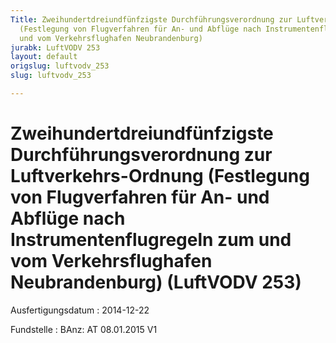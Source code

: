 ```yaml
---
Title: Zweihundertdreiundfünfzigste Durchführungsverordnung zur Luftverkehrs-Ordnung
  (Festlegung von Flugverfahren für An- und Abflüge nach Instrumentenflugregeln zum
  und vom Verkehrsflughafen Neubrandenburg)
jurabk: LuftVODV 253
layout: default
origslug: luftvodv_253
slug: luftvodv_253

---
```


# Zweihundertdreiundfünfzigste Durchführungsverordnung zur Luftverkehrs-Ordnung (Festlegung von Flugverfahren für An- und Abflüge nach Instrumentenflugregeln zum und vom Verkehrsflughafen Neubrandenburg) (LuftVODV 253)

Ausfertigungsdatum
:   2014-12-22

Fundstelle
:   BAnz: AT 08.01.2015 V1

